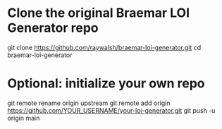 # Clone the original Braemar LOI Generator repo
git clone https://github.com/raywalsh/braemar-loi-generator.git
cd braemar-loi-generator

# Optional: initialize your own repo
git remote rename origin upstream
git remote add origin https://github.com/YOUR_USERNAME/your-loi-generator.git
git push -u origin main
